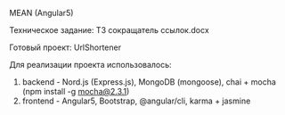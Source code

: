 ﻿MEAN (Angular5)

Техническое задание: ТЗ сокращатель ссылок.docx

Готовый проект: UrlShortener

Для реализации проекта использовалось:
1. backend - Nord.js (Express.js), MongoDB (mongoose), chai + mocha (npm install -g mocha@2.3.1)
2. frontend - Angular5, Bootstrap, @angular/cli, karma + jasmine
